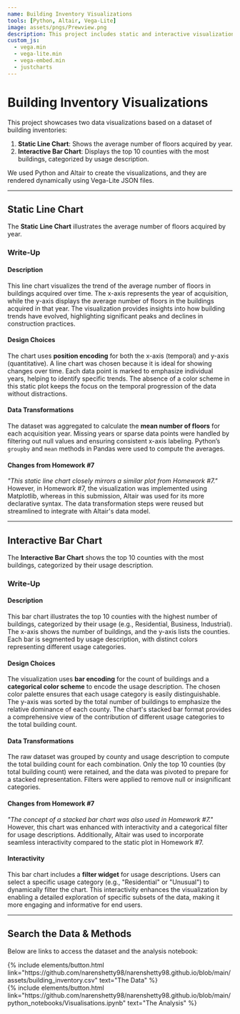 ```yaml
---
name: Building Inventory Visualizations
tools: [Python, Altair, Vega-Lite]
image: assets/pngs/Prewview.png
description: This project includes static and interactive visualizations built using Altair and Vega-Lite for building inventory data analysis.
custom_js:
  - vega.min
  - vega-lite.min
  - vega-embed.min
  - justcharts
---
```


# Building Inventory Visualizations

This project showcases two data visualizations based on a dataset of building inventories:

1. **Static Line Chart**: Shows the average number of floors acquired by year.
2. **Interactive Bar Chart**: Displays the top 10 counties with the most buildings, categorized by usage description.

We used Python and Altair to create the visualizations, and they are rendered dynamically using Vega-Lite JSON files.

---

## Static Line Chart
The **Static Line Chart** illustrates the average number of floors acquired by year.



<vegachart schema-url="/assets/json/line_chart.json" style="width: 100%;"></vegachart>

### Write-Up

#### Description
This line chart visualizes the trend of the average number of floors in buildings acquired over time. The x-axis represents the year of acquisition, while the y-axis displays the average number of floors in the buildings acquired in that year. The visualization provides insights into how building trends have evolved, highlighting significant peaks and declines in construction practices.

#### Design Choices
The chart uses **position encoding** for both the x-axis (temporal) and y-axis (quantitative). A line chart was chosen because it is ideal for showing changes over time. Each data point is marked to emphasize individual years, helping to identify specific trends. The absence of a color scheme in this static plot keeps the focus on the temporal progression of the data without distractions.

#### Data Transformations
The dataset was aggregated to calculate the **mean number of floors** for each acquisition year. Missing years or sparse data points were handled by filtering out null values and ensuring consistent x-axis labeling. Python’s `groupby` and `mean` methods in Pandas were used to compute the averages.

#### Changes from Homework #7
*"This static line chart closely mirrors a similar plot from Homework #7."* However, in Homework #7, the visualization was implemented using Matplotlib, whereas in this submission, Altair was used for its more declarative syntax. The data transformation steps were reused but streamlined to integrate with Altair's data model.



---

## Interactive Bar Chart
The **Interactive Bar Chart** shows the top 10 counties with the most buildings, categorized by their usage description.

<vegachart schema-url="/assets/json/interactive_bar%20chart.json" style="width: 100%;"></vegachart>

### Write-Up

#### Description
This bar chart illustrates the top 10 counties with the highest number of buildings, categorized by their usage (e.g., Residential, Business, Industrial). The x-axis shows the number of buildings, and the y-axis lists the counties. Each bar is segmented by usage description, with distinct colors representing different usage categories.

#### Design Choices
The visualization uses **bar encoding** for the count of buildings and a **categorical color scheme** to encode the usage description. The chosen color palette ensures that each usage category is easily distinguishable. The y-axis was sorted by the total number of buildings to emphasize the relative dominance of each county. The chart's stacked bar format provides a comprehensive view of the contribution of different usage categories to the total building count.

#### Data Transformations
The raw dataset was grouped by county and usage description to compute the total building count for each combination. Only the top 10 counties (by total building count) were retained, and the data was pivoted to prepare for a stacked representation. Filters were applied to remove null or insignificant categories.

#### Changes from Homework #7
*"The concept of a stacked bar chart was also used in Homework #7."* However, this chart was enhanced with interactivity and a categorical filter for usage descriptions. Additionally, Altair was used to incorporate seamless interactivity compared to the static plot in Homework #7.

#### Interactivity
This bar chart includes a **filter widget** for usage descriptions. Users can select a specific usage category (e.g., "Residential" or "Unusual") to dynamically filter the chart. This interactivity enhances the visualization by enabling a detailed exploration of specific subsets of the data, making it more engaging and informative for end users.

---

## Search the Data & Methods

Below are links to access the dataset and the analysis notebook:

<div class="left">
{% include elements/button.html link="https://github.com/narenshetty98/narenshetty98.github.io/blob/main/assets/building_inventory.csv" text="The Data" %}
</div>

<div class="right">
{% include elements/button.html link="https://github.com/narenshetty98/narenshetty98.github.io/blob/main/python_notebooks/Visualisations.ipynb" text="The Analysis" %}
</div>
